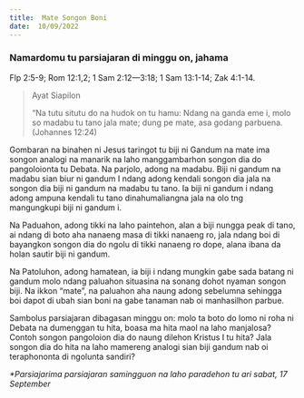 ```yaml
---
title:  Mate Songon Boni
date:  10/09/2022
---
```


### Namardomu tu parsiajaran di minggu on, jahama
Flp 2:5-9; Rom 12:1,2; 1 Sam 2:12—3:18; 1 Sam 13:1-14; Zak 4:1-14.

> <p>Ayat Siapilon</p>
> “Na tutu situtu do na hudok on tu hamu: Ndang na ganda eme i, molo so madabu tu tano jala mate; dung pe mate, asa godang parbuena.(Johannes 12:24)

Gombaran  na binahen ni Jesus  taringot tu biji ni Gandum na mate ima songon analogi na manarik na laho manggambarhon songon dia do pangoloionta tu Debata. Na parjolo, adong na madabu. Biji ni gandum na madabu sian biur ni gandum I ndang adong kendali songon dia jala na songon dia biji ni gandum na madabu tu tano. Ia biji ni gandum i ndang adong ampuna kendali tu tano dinahumaliangna jala na olo tng mangungkupi biji ni gandum i.

Na Paduahon, adong  tikki na laho  paintehon, alan a biji nungga peak di tano, ai ndang di boto aha nanaeng masa di tikki nanaeng  ro, jala ndang boi di bayangkon songon dia do ngolu di tikki nanaeng ro dope, alana ibana  da holan sautir biji ni gandum.

Na Patoluhon, adong  hamatean, ia biji i ndang  mungkin gabe sada batang ni gandum molo ndang  paluahon situasina na sonang dohot nyaman songon biji. Na ikkon “mate”, na paluahon aha naung adong sebelumna sehingga boi dapot di ubah sian boni na gabe tanaman nab oi manhasilhon parbue.

Sambolus parsiajaran dibagasan minggu on: molo ta boto do lomo ni roha ni Debata na dumenggan tu hita, boasa ma hita maol na laho manjalosa? Contoh songon pangoloion dia do naung dilehon Kristus I tu hita? Jala songon dia do hita na laho mamereng analogi sian biji gandum nab oi teraphononta di ngolunta sandiri?

_*Parsiajarima parsiajaran samingguon na laho paradehon tu ari sabat, 17 September_